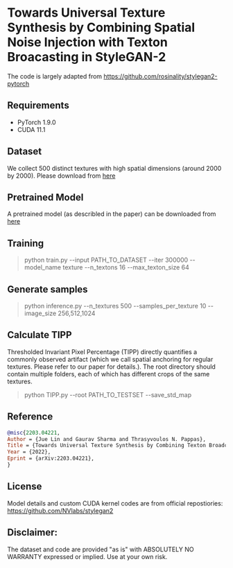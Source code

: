 # Towards Universal Texture Synthesis by Combining Spatial Noise Injection with Texton Broacasting in StyleGAN-2

The code is largely adapted from https://github.com/rosinality/stylegan2-pytorch

## Requirements

* PyTorch 1.9.0
* CUDA 11.1

## Dataset 

We collect 500 distinct textures with high spatial dimensions (around 2000 by 2000). Please download from [here](https://drive.google.com/file/d/15tM8vlc-ZnYVQpyjf63QyQQ9inqtijmt/view?usp=sharing)

## Pretrained Model

A pretrained model (as describled in the paper) can be downloaded from [here](https://drive.google.com/file/d/1s0aZM9-IHMLFNIJOJXnRH6Y3iF5Grezu/view?usp=sharing)

## Training

> python train.py --input PATH_TO_DATASET --iter 300000 --model_name texture --n_textons 16 --max_texton_size 64

## Generate samples

> python inference.py --n_textures 500 --samples_per_texture 10 --image_size 256,512,1024

## Calculate TIPP

Thresholded Invariant Pixel Percentage (TIPP) directly quantifies a commonly observed artifact (which we call spatial anchoring for regular textures. Please refer to our paper for details.). The root directory should contain multiple folders, each of which has different crops of the same textures.

> python TIPP.py --root PATH_TO_TESTSET --save_std_map

## Reference

~~~bibtex
@misc{2203.04221,
Author = {Jue Lin and Gaurav Sharma and Thrasyvoulos N. Pappas},
Title = {Towards Universal Texture Synthesis by Combining Texton Broadcasting with Noise Injection in StyleGAN-2},
Year = {2022},
Eprint = {arXiv:2203.04221},
}
~~~

## License

Model details and custom CUDA kernel codes are from official repostiories: https://github.com/NVlabs/stylegan2

## Disclaimer: 

The dataset and code are provided "as is" with ABSOLUTELY NO WARRANTY expressed or implied. Use at your own risk.